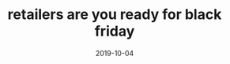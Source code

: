 ---
title: "retailers are you ready for black friday"
heading: ""
titleList: "Retailers – Are you ready for Black Friday?"
description: ""
summary: "With Black Friday nearly upon us, retailers have a great opportunity to boost revenue. Sales such as these can be used to move old stock, grow your customer base or increase brand awareness, but you have to be ready."
lead: ""
image: "/uploads/article-black-friday.jpg"
imageAlt: black friday
date: 2019-10-04
---